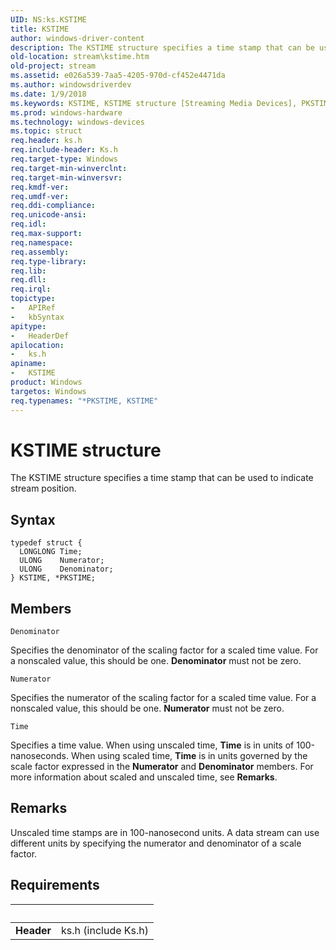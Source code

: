```yaml
---
UID: NS:ks.KSTIME
title: KSTIME
author: windows-driver-content
description: The KSTIME structure specifies a time stamp that can be used to indicate stream position.
old-location: stream\kstime.htm
old-project: stream
ms.assetid: e026a539-7aa5-4205-970d-cf452e4471da
ms.author: windowsdriverdev
ms.date: 1/9/2018
ms.keywords: KSTIME, KSTIME structure [Streaming Media Devices], PKSTIME, *PKSTIME, ks-struct_9db70ddb-ae2c-464b-a481-6927adef449c.xml, ks/PKSTIME, ks/KSTIME, PKSTIME structure pointer [Streaming Media Devices], stream.kstime
ms.prod: windows-hardware
ms.technology: windows-devices
ms.topic: struct
req.header: ks.h
req.include-header: Ks.h
req.target-type: Windows
req.target-min-winverclnt: 
req.target-min-winversvr: 
req.kmdf-ver: 
req.umdf-ver: 
req.ddi-compliance: 
req.unicode-ansi: 
req.idl: 
req.max-support: 
req.namespace: 
req.assembly: 
req.type-library: 
req.lib: 
req.dll: 
req.irql: 
topictype:
-	APIRef
-	kbSyntax
apitype:
-	HeaderDef
apilocation:
-	ks.h
apiname:
-	KSTIME
product: Windows
targetos: Windows
req.typenames: "*PKSTIME, KSTIME"
---
```


# KSTIME structure
The KSTIME structure specifies a time stamp that can be used to indicate stream position.

## Syntax
````
typedef struct {
  LONGLONG Time;
  ULONG    Numerator;
  ULONG    Denominator;
} KSTIME, *PKSTIME;
````

## Members


`Denominator`

Specifies the denominator of the scaling factor for a scaled time value. For a nonscaled value, this should be one. <b>Denominator</b> must not be zero.

`Numerator`

Specifies the numerator of the scaling factor for a scaled time value. For a nonscaled value, this should be one. <b>Numerator</b> must not be zero.

`Time`

Specifies a time value. When using unscaled time, <b>Time</b> is in units of 100-nanoseconds. When using scaled time, <b>Time</b> is in units governed by the scale factor expressed in the <b>Numerator</b> and <b>Denominator</b> members. For more information about scaled and unscaled time, see <b>Remarks</b>.

## Remarks
Unscaled time stamps are in 100-nanosecond units. A data stream can use different units by specifying the numerator and denominator of a scale factor.

## Requirements
| &nbsp; | &nbsp; |
| ---- |:---- |
| **Header** | ks.h (include Ks.h) |